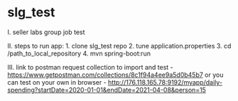 # slg_test
I.  seller labs group job test 

II. steps to run app:
      1. clone slg_test repo
      2. tune application.properties
      3. cd /path_to_local_repository
      4. mvn spring-boot:run

III. link to postman request collection to import and test - https://www.getpostman.com/collections/8c1f94a4ee9a5d0b45b7 
     or you can test on your own in browser - 
     http://176.118.165.78:9192/myapp/daily-spending?startDate=2020-01-01&endDate=2021-04-08&person=15
